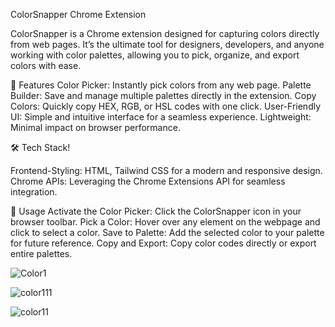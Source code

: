 ColorSnapper Chrome Extension


ColorSnapper is a Chrome extension designed for capturing colors directly from web pages. It’s the ultimate tool for designers, developers, and anyone working with color palettes, allowing you to pick, organize, and export colors with ease.

🌟 Features
Color Picker: Instantly pick colors from any web page.
Palette Builder: Save and manage multiple palettes directly in the extension.
Copy Colors: Quickly copy HEX, RGB, or HSL codes with one click.
User-Friendly UI: Simple and intuitive interface for a seamless experience.
Lightweight: Minimal impact on browser performance.


🛠 Tech Stack!

Frontend-Styling: HTML, Tailwind CSS for a modern and responsive design.
Chrome APIs: Leveraging the Chrome Extensions API for seamless integration.


🎨 Usage
Activate the Color Picker: Click the ColorSnapper icon in your browser toolbar.
Pick a Color: Hover over any element on the webpage and click to select a color.
Save to Palette: Add the selected color to your palette for future reference.
Copy and Export: Copy color codes directly or export entire palettes.








![Color1](https://github.com/user-attachments/assets/a48f42cb-555a-4a6e-ae30-bf8fed733ff8)

![color111](https://github.com/user-attachments/assets/71859693-93d1-451e-b061-9aa9611a7d8e)

![color11](https://github.com/user-attachments/assets/8fe108e4-7ce3-4732-98dc-156802591d52)











